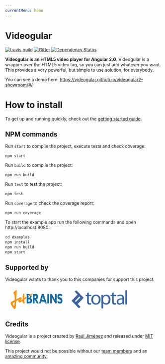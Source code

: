 ```yaml
---
currentMenu: home
---
```


# Videogular
[![travis build](https://travis-ci.org/videogular/videogular2.svg?branch=master)](https://travis-ci.org/videogular/videogular2)
[![Gitter](https://badges.gitter.im/Join%20Chat.svg)](https://gitter.im/2fdevs/videogular?utm_source=badge&utm_medium=badge&utm_campaign=pr-badge&utm_content=badge)
[![Dependency Status](https://david-dm.org/videogular/videogular2.svg)](https://david-dm.org/videogular/videogular2)

**Videogular is an HTML5 video player for Angular 2.0**. Videogular is a wrapper over the HTML5 video tag, so you can just add whatever you want. This provides a very powerful, but simple to use solution, for everybody.

You can see a demo here: https://videogular.github.io/videogular2-showroom/#/

# How to install

To get up and running quickly, check out the [getting started guide](https://github.com/videogular/videogular2/blob/master/docs/getting-started.md).

## NPM commands

Run `start` to compile the project, execute tests and check coverage:

```
npm start
```

Run `build` to compile the project:

```
npm run build
```

Run `test` to test the project:

```
npm test
```

Run `coverage` to check the coverage report:

```
npm run coverage
```

To start the example app run the following commands and open http://localhost:8080:

```
cd examples
npm install
npm run build
npm start
```

## Supported by

Videogular wants to thank you to this companies for support this project:

[![](sponsors/jetbrains.png)](https://www.jetbrains.com)
[![](sponsors/toptal.png)](https://www.toptal.com)

## Credits

Videogular is a project created by [Raúl Jiménez](https://github.com/Elecash) and released under [MIT license](https://github.com/videogular/videogular2/blob/master/LICENSE).

This project would not be possible without our [team members](https://github.com/orgs/videogular/people) and an [amazing community](https://github.com/videogular/videogular2/graphs/contributors),
